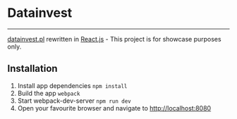 # Datainvest
---
[datainvest.pl](http://datainvest.pl/) rewritten in [React.js](https://facebook.github.io/react/index.html) - This project is for showcase purposes only.

## Installation
1. Install app dependencies `npm install`
2. Build the app `webpack`
3. Start webpack-dev-server `npm run dev`
4. Open your favourite browser and navigate to [http://localhost:8080](http://localhost:8080)
